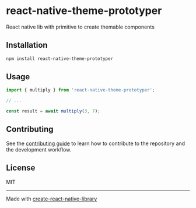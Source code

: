 # react-native-theme-prototyper

React native lib with primitive to create themable components

## Installation

```sh
npm install react-native-theme-prototyper
```

## Usage

```js
import { multiply } from 'react-native-theme-prototyper';

// ...

const result = await multiply(3, 7);
```

## Contributing

See the [contributing guide](CONTRIBUTING.md) to learn how to contribute to the repository and the development workflow.

## License

MIT

---

Made with [create-react-native-library](https://github.com/callstack/react-native-builder-bob)
